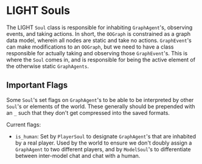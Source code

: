 # LIGHT Souls

The LIGHT `Soul` class is responsible for inhabiting `GraphAgent`'s, observing events, and taking actions. In short, the `OOGraph` is constrained as a graph data model, wherein all nodes are static and take no actions. `GraphEvent`'s can make modifications to an `OOGraph`, but we need to have a class responsible for actually taking and observing those `GraphEvent`'s. This is where the `Soul` comes in, and is responsible for being the active element of the otherwise static `GraphAgents`. 

## Important Flags

Some `Soul`'s set flags on `GraphAgent`'s to be able to be interpreted by other `Soul`'s or elements of the world. These generally should be prepended with an `_` such that they don't get compressed into the saved formats.

Current flags:
- `is_human`: Set by `PlayerSoul` to designate `GraphAgent`'s that are inhabited by a real player. Used by the world to ensure we don't doubly assign a `GraphAgent` to two different players, and by `ModelSoul`'s to differentiate between inter-model chat and chat with a human.

